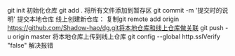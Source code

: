 git init 初始化仓库
git add . 将所有文件添加到暂存区
git commit -m '提交时的说明' 提交本地仓库
线上创建新仓库：
复制git remote add origin https://github.com/Shadow-hao/dg.git将本地仓库和线上仓库做关联
git push -u origin master 将本地仓库上传到线上仓库
git config --global http.sslVerify "false" 解决报错
